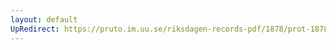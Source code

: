 ```yaml
---
layout: default
UpRedirect: https://pruto.im.uu.se/riksdagen-records-pdf/1878/prot-1878--fk--008/prot-1878--fk--008_002.pdf
---
```

